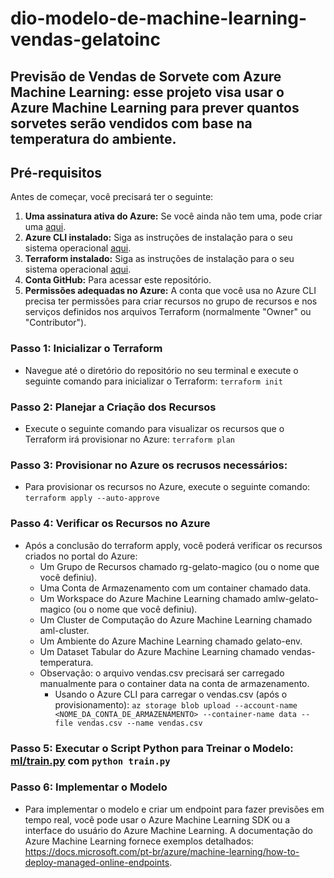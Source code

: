 # dio-modelo-de-machine-learning-vendas-gelatoinc
## Previsão de Vendas de Sorvete com Azure Machine Learning: esse projeto visa usar o Azure Machine Learning para prever quantos sorvetes serão vendidos com base na temperatura do ambiente.

## Pré-requisitos

Antes de começar, você precisará ter o seguinte:

1.  **Uma assinatura ativa do Azure:** Se você ainda não tem uma, pode criar uma [aqui](https://azure.microsoft.com/pt-br/free/).
2.  **Azure CLI instalado:** Siga as instruções de instalação para o seu sistema operacional [aqui](https://docs.microsoft.com/pt-br/cli/azure/install-azure-cli).
3.  **Terraform instalado:** Siga as instruções de instalação para o seu sistema operacional [aqui](https://www.terraform.io/downloads).
4.  **Conta GitHub:** Para acessar este repositório.
5.  **Permissões adequadas no Azure:** A conta que você usa no Azure CLI precisa ter permissões para criar recursos no grupo de recursos e nos serviços definidos nos arquivos Terraform (normalmente "Owner" ou "Contributor").

### Passo 1: Inicializar o Terraform
- Navegue até o diretório do repositório no seu terminal e execute o seguinte comando para inicializar o Terraform: `terraform init`
### Passo 2: Planejar a Criação dos Recursos
- Execute o seguinte comando para visualizar os recursos que o Terraform irá provisionar no Azure: `terraform plan`
### Passo 3: Provisionar no Azure os recrusos necessários:
- Para provisionar os recursos no Azure, execute o seguinte comando: `terraform apply --auto-approve`
### Passo 4: Verificar os Recursos no Azure
- Após a conclusão do terraform apply, você poderá verificar os recursos criados no portal do Azure:
  * Um Grupo de Recursos chamado rg-gelato-magico (ou o nome que você definiu).
  * Uma Conta de Armazenamento com um container chamado data.
  * Um Workspace do Azure Machine Learning chamado amlw-gelato-magico (ou o nome que você definiu).
  * Um Cluster de Computação do Azure Machine Learning chamado aml-cluster.
  * Um Ambiente do Azure Machine Learning chamado gelato-env.
  * Um Dataset Tabular do Azure Machine Learning chamado vendas-temperatura.
  * Observação: o arquivo vendas.csv precisará ser carregado manualmente para o container data na conta de armazenamento.
    - Usando o Azure CLI para carregar o vendas.csv (após o provisionamento): `az storage blob upload --account-name <NOME_DA_CONTA_DE_ARMAZENAMENTO> --container-name data --file vendas.csv --name vendas.csv`
### Passo 5: Executar o Script Python para Treinar o Modelo: [ml/train.py](https://github.com/dbengp/dio-modelo-de-machine-learning-vendas-gelatoinc/blob/main/ml/train.py) com `python train.py`
### Passo 6: Implementar o Modelo
- Para implementar o modelo e criar um endpoint para fazer previsões em tempo real, você pode usar o Azure Machine Learning SDK ou a interface do usuário do Azure Machine Learning. A documentação do Azure Machine Learning fornece exemplos detalhados: https://docs.microsoft.com/pt-br/azure/machine-learning/how-to-deploy-managed-online-endpoints.


